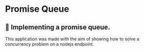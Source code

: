 # Promise Queue
## 📘 Implementing a promise queue.

This application was made with the aim of showing how to solve a concurrency problem on a nodejs endpoint.

